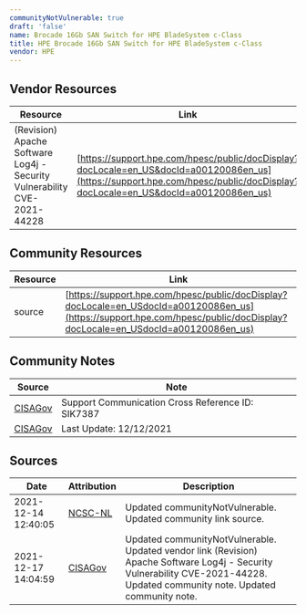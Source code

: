 ```yaml
---
communityNotVulnerable: true
draft: 'false'
name: Brocade 16Gb SAN Switch for HPE BladeSystem c-Class
title: HPE Brocade 16Gb SAN Switch for HPE BladeSystem c-Class
vendor: HPE
---
```


## Vendor Resources
| Resource | Link |
| --- | --- |
| (Revision) Apache Software Log4j - Security Vulnerability CVE-2021-44228 | [https://support.hpe.com/hpesc/public/docDisplay?docLocale=en_US&docId=a00120086en_us](https://support.hpe.com/hpesc/public/docDisplay?docLocale=en_US&docId=a00120086en_us) |

## Community Resources
| Resource | Link |
| --- | --- |
| source | [https://support.hpe.com/hpesc/public/docDisplay?docLocale=en_USdocId=a00120086en_us](https://support.hpe.com/hpesc/public/docDisplay?docLocale=en_USdocId=a00120086en_us) |

## Community Notes
| Source | Note |
| --- | --- |
| [CISAGov](https://raw.githubusercontent.com/cisagov/log4j-affected-db/develop/README.md) | Support Communication Cross Reference ID: SIK7387 |
| [CISAGov](https://raw.githubusercontent.com/cisagov/log4j-affected-db/develop/README.md) | Last Update: 12/12/2021 |

## Sources
| Date | Attribution | Description |
| --- | --- | --- |
| 2021-12-14 12:40:05 | [NCSC-NL](https://github.com/NCSC-NL/log4shell/blob/main/software/README.md) | Updated communityNotVulnerable. Updated community link source.  |
| 2021-12-17 14:04:59 | [CISAGov](https://raw.githubusercontent.com/cisagov/log4j-affected-db/develop/README.md) | Updated communityNotVulnerable. Updated vendor link (Revision) Apache Software Log4j - Security Vulnerability CVE-2021-44228. Updated community note. Updated community note.  |

